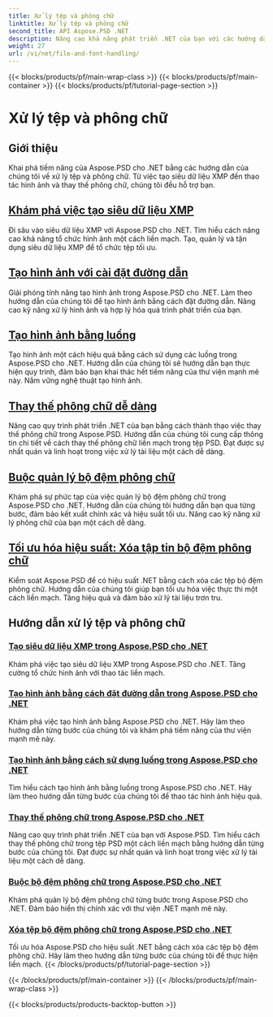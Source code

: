 ```yaml
---
title: Xử lý tệp và phông chữ
linktitle: Xử lý tệp và phông chữ
second_title: API Aspose.PSD .NET
description: Nâng cao khả năng phát triển .NET của bạn với các hướng dẫn Aspose.PSD. Tìm hiểu cách thay thế phông chữ, tạo siêu dữ liệu XMP và quản lý bộ đệm để có hiệu quả công việc tối ưu.
weight: 27
url: /vi/net/file-and-font-handling/
---
```


{{< blocks/products/pf/main-wrap-class >}}
{{< blocks/products/pf/main-container >}}
{{< blocks/products/pf/tutorial-page-section >}}

# Xử lý tệp và phông chữ

## Giới thiệu

Khai phá tiềm năng của Aspose.PSD cho .NET bằng các hướng dẫn của chúng tôi về xử lý tệp và phông chữ. Từ việc tạo siêu dữ liệu XMP đến thao tác hình ảnh và thay thế phông chữ, chúng tôi đều hỗ trợ bạn.

## [Khám phá việc tạo siêu dữ liệu XMP](./create-xmp-metadata/)
Đi sâu vào siêu dữ liệu XMP với Aspose.PSD cho .NET. Tìm hiểu cách nâng cao khả năng tổ chức hình ảnh một cách liền mạch. Tạo, quản lý và tận dụng siêu dữ liệu XMP để tổ chức tệp tối ưu.

## [Tạo hình ảnh với cài đặt đường dẫn](./create-images-setting-path/)
Giải phóng tính năng tạo hình ảnh trong Aspose.PSD cho .NET. Làm theo hướng dẫn của chúng tôi để tạo hình ảnh bằng cách đặt đường dẫn. Nâng cao kỹ năng xử lý hình ảnh và hợp lý hóa quá trình phát triển của bạn.

## [Tạo hình ảnh bằng luồng](./create-images-using-stream/)
Tạo hình ảnh một cách hiệu quả bằng cách sử dụng các luồng trong Aspose.PSD cho .NET. Hướng dẫn của chúng tôi sẽ hướng dẫn bạn thực hiện quy trình, đảm bảo bạn khai thác hết tiềm năng của thư viện mạnh mẽ này. Nắm vững nghệ thuật tạo hình ảnh.

## [Thay thế phông chữ dễ dàng](./font-replacement/)
Nâng cao quy trình phát triển .NET của bạn bằng cách thành thạo việc thay thế phông chữ trong Aspose.PSD. Hướng dẫn của chúng tôi cung cấp thông tin chi tiết về cách thay thế phông chữ liền mạch trong tệp PSD. Đạt được sự nhất quán và linh hoạt trong việc xử lý tài liệu một cách dễ dàng.

## [Buộc quản lý bộ đệm phông chữ](./force-font-cache/)
Khám phá sự phức tạp của việc quản lý bộ đệm phông chữ trong Aspose.PSD cho .NET. Hướng dẫn của chúng tôi hướng dẫn bạn qua từng bước, đảm bảo kết xuất chính xác và hiệu suất tối ưu. Nâng cao kỹ năng xử lý phông chữ của bạn một cách dễ dàng.

## [Tối ưu hóa hiệu suất: Xóa tập tin bộ đệm phông chữ](./remove-font-cache-files/)
Kiểm soát Aspose.PSD để có hiệu suất .NET bằng cách xóa các tệp bộ đệm phông chữ. Hướng dẫn của chúng tôi giúp bạn tối ưu hóa việc thực thi một cách liền mạch. Tăng hiệu quả và đảm bảo xử lý tài liệu trơn tru.

## Hướng dẫn xử lý tệp và phông chữ
### [Tạo siêu dữ liệu XMP trong Aspose.PSD cho .NET](./create-xmp-metadata/)
Khám phá việc tạo siêu dữ liệu XMP trong Aspose.PSD cho .NET. Tăng cường tổ chức hình ảnh với thao tác liền mạch.
### [Tạo hình ảnh bằng cách đặt đường dẫn trong Aspose.PSD cho .NET](./create-images-setting-path/)
Khám phá việc tạo hình ảnh bằng Aspose.PSD cho .NET. Hãy làm theo hướng dẫn từng bước của chúng tôi và khám phá tiềm năng của thư viện mạnh mẽ này.
### [Tạo hình ảnh bằng cách sử dụng luồng trong Aspose.PSD cho .NET](./create-images-using-stream/)
Tìm hiểu cách tạo hình ảnh bằng luồng trong Aspose.PSD cho .NET. Hãy làm theo hướng dẫn từng bước của chúng tôi để thao tác hình ảnh hiệu quả.
### [Thay thế phông chữ trong Aspose.PSD cho .NET](./font-replacement/)
Nâng cao quy trình phát triển .NET của bạn với Aspose.PSD. Tìm hiểu cách thay thế phông chữ trong tệp PSD một cách liền mạch bằng hướng dẫn từng bước của chúng tôi. Đạt được sự nhất quán và linh hoạt trong việc xử lý tài liệu một cách dễ dàng.
### [Buộc bộ đệm phông chữ trong Aspose.PSD cho .NET](./force-font-cache/)
Khám phá quản lý bộ đệm phông chữ từng bước trong Aspose.PSD cho .NET. Đảm bảo hiển thị chính xác với thư viện .NET mạnh mẽ này. 
### [Xóa tệp bộ đệm phông chữ trong Aspose.PSD cho .NET](./remove-font-cache-files/)
Tối ưu hóa Aspose.PSD cho hiệu suất .NET bằng cách xóa các tệp bộ đệm phông chữ. Hãy làm theo hướng dẫn từng bước của chúng tôi để thực hiện liền mạch.
{{< /blocks/products/pf/tutorial-page-section >}}

{{< /blocks/products/pf/main-container >}}
{{< /blocks/products/pf/main-wrap-class >}}

{{< blocks/products/products-backtop-button >}}
